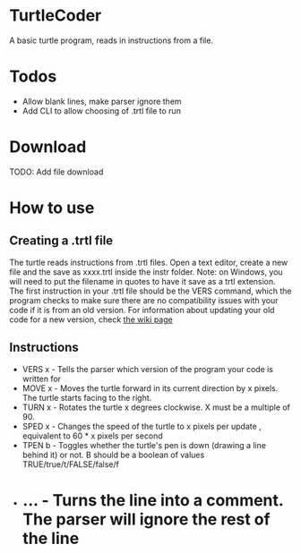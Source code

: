 # TurtleCoder
A basic turtle program, reads in instructions from a file.

# Todos
- Allow blank lines, make parser ignore them
- Add CLI to allow choosing of .trtl file to run

# Download
TODO: Add file download

# How to use

## Creating a .trtl file
The turtle reads instructions from .trtl files. Open a text editor, create a new file and the save as xxxx.trtl inside the instr folder. Note: on Windows, you will need to put the filename in quotes to have it save as a trtl extension.
The first instruction in your .trtl file should be the VERS command, which the program checks to make sure there are no compatibility issues with your code if it is from an old version. For information about updating your old code for a new version, check [the wiki page](https://github.com/DanPerry1808/TurtleCoder/wiki/Compatibility-Version-Information)

## Instructions
- VERS x - Tells the parser which version of the program your code is written for
- MOVE x - Moves the turtle forward in its current direction by x pixels. The turtle starts facing to the right.
- TURN x - Rotates the turtle x degrees clockwise. X must be a multiple of 90.
- SPED x - Changes the speed of the turtle to x pixels per update , equivalent to 60 * x pixels per second
- TPEN b - Toggles whether the turtle's pen is down (drawing a line behind it) or not. B should be a boolean of values TRUE/true/t/FALSE/false/f
- # ... - Turns the line into a comment. The parser will ignore the rest of the line